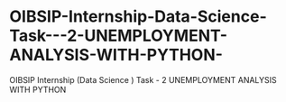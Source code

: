 # OIBSIP-Internship-Data-Science-Task---2-UNEMPLOYMENT-ANALYSIS-WITH-PYTHON-
OIBSIP  Internship (Data Science ) Task - 2       UNEMPLOYMENT ANALYSIS WITH PYTHON
